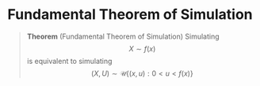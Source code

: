 # Fundamental Theorem of Simulation

>**Theorem** (Fundamental Theorem of Simulation) Simulating
$$ X \sim f(x) $$
is equivalent to simulating
$$ (X,U) \sim \mathcal{U}\left\{(x,u) : 0 < u < f(x) \right\}$$

